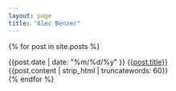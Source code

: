 ```yaml
---
layout: page
title: "Alec Benzer"
---
```

{% for post in site.posts %}
  <div class="post-div">
  <span class="date">{{post.date | date: "%m/%d/%y" }}</span>
  <a href="{{post.url}}">{{post.title}}</a>
  <div class="post-preview">{{post.content | strip_html | truncatewords: 60}}</div>
  </div>
{% endfor %}
